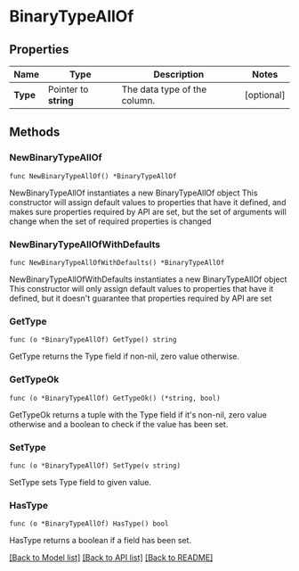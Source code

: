 # BinaryTypeAllOf

## Properties

Name | Type | Description | Notes
------------ | ------------- | ------------- | -------------
**Type** | Pointer to **string** | The data type of the column. | [optional] 

## Methods

### NewBinaryTypeAllOf

`func NewBinaryTypeAllOf() *BinaryTypeAllOf`

NewBinaryTypeAllOf instantiates a new BinaryTypeAllOf object
This constructor will assign default values to properties that have it defined,
and makes sure properties required by API are set, but the set of arguments
will change when the set of required properties is changed

### NewBinaryTypeAllOfWithDefaults

`func NewBinaryTypeAllOfWithDefaults() *BinaryTypeAllOf`

NewBinaryTypeAllOfWithDefaults instantiates a new BinaryTypeAllOf object
This constructor will only assign default values to properties that have it defined,
but it doesn't guarantee that properties required by API are set

### GetType

`func (o *BinaryTypeAllOf) GetType() string`

GetType returns the Type field if non-nil, zero value otherwise.

### GetTypeOk

`func (o *BinaryTypeAllOf) GetTypeOk() (*string, bool)`

GetTypeOk returns a tuple with the Type field if it's non-nil, zero value otherwise
and a boolean to check if the value has been set.

### SetType

`func (o *BinaryTypeAllOf) SetType(v string)`

SetType sets Type field to given value.

### HasType

`func (o *BinaryTypeAllOf) HasType() bool`

HasType returns a boolean if a field has been set.


[[Back to Model list]](../README.md#documentation-for-models) [[Back to API list]](../README.md#documentation-for-api-endpoints) [[Back to README]](../README.md)


